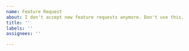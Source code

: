 ```yaml
---
name: Feature Request
about: I don't accept new feature requests anymore. Don't use this.
title: ''
labels: ''
assignees: ''

---
```


